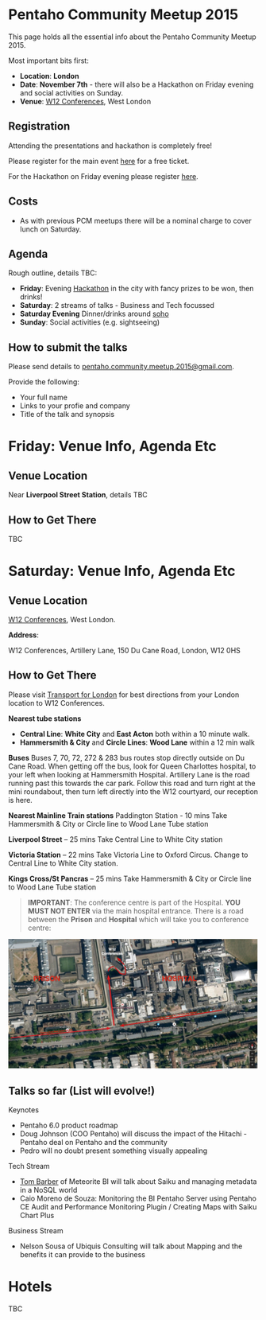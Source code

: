 # Pentaho Community Meetup 2015

This page holds all the essential info about the Pentaho Community Meetup 2015.

Most important bits first:

- **Location**: **London**
- **Date**: **November 7th** - there will also be a Hackathon on Friday evening and social activities on Sunday.
- **Venue**: [W12 Conferences](http://www.w12conferences.co.uk/index), West London

## Registration 

Attending the presentations and hackathon is completely free!

Please register for the main event [here](https://www.eventbrite.com/e/pentaho-community-meeting-tickets-16994065708) for a free ticket.

For the Hackathon on Friday evening please register [here](http://www.meetup.com/Pentaho-London-User-Group/events/222548597/). 

## Costs

- As with previous PCM meetups there will be a nominal charge to cover lunch on Saturday.

## Agenda

Rough outline, details TBC:

- **Friday**: Evening [Hackathon](http://www.meetup.com/Pentaho-London-User-Group/events/222548597/) in the city with fancy prizes to be won, then drinks!
- **Saturday**: 2 streams of talks - Business and Tech focussed
- **Saturday Evening** Dinner/drinks around [soho](http://en.wikipedia.org/wiki/Soho)
- **Sunday**: Social activities (e.g. sightseeing)

## How to submit the talks

Please send details to pentaho.community.meetup.2015@gmail.com. 

Provide the following:

- Your full name
- Links to your profie and company
- Title of the talk and synopsis

# Friday: Venue Info, Agenda Etc

## Venue Location

Near **Liverpool Street Station**, details TBC

## How to Get There

TBC

# Saturday: Venue Info, Agenda Etc


## Venue Location

[W12 Conferences](http://www.w12conferences.co.uk/index), West London.

**Address**:

W12 Conferences,
Artillery Lane,
150 Du Cane Road,
London,
W12 0HS

## How to Get There

Please visit [Transport for London](www.tfl.gov.uk) for best directions from your London location to W12 Conferences.

**Nearest tube stations** 

- **Central Line**: **White City** and **East Acton** both within a 10 minute walk.
- **Hammersmith & City** and **Circle Lines**: **Wood Lane** within a 12 min walk
 
**Buses**
Buses 7, 70, 72, 272 & 283 bus routes stop directly outside on Du Cane Road.  When getting off the bus, look for Queen Charlottes hospital, to your left when looking at Hammersmith Hospital.  Artillery Lane is the road running past this towards the car park.  Follow this road and turn right at the mini roundabout, then turn left directly into the W12 courtyard, our reception is here.

**Nearest Mainline Train stations**
Paddington Station - 10 mins
Take Hammersmith & City or Circle line to Wood Lane Tube station
 
**Liverpool Street** – 25 mins
Take Central Line to White City station
 
**Victoria Station** – 22 mins
Take Victoria Line to Oxford Circus. Change to Central Line to White City station.
 
**Kings Cross/St Pancras** – 25 mins
Take Hammersmith & City or Circle line to Wood Lane Tube station

> **IMPORTANT**: The conference centre is part of the Hospital. **YOU MUST NOT ENTER** via the main hospital entrance. There is a road between the **Prison** and **Hospital** which will take you to conference centre:

![](./img/w12-conf-directions.jpg) 


## Talks so far (List will evolve!)

Keynotes
- Pentaho 6.0 product roadmap
- Doug Johnson (COO Pentaho) will discuss the impact of the Hitachi - Pentaho deal on Pentaho and the community
- Pedro will no doubt present something visually appealing

Tech Stream
- [Tom Barber](https://twitter.com/magicaltrout) of Meteorite BI will talk about Saiku and managing metadata in a NoSQL world
- Caio Moreno de Souza: Monitoring the BI Pentaho Server using Pentaho CE Audit and Performance Monitoring Plugin / Creating Maps with Saiku Chart Plus

Business Stream
- Nelson Sousa of Ubiquis Consulting will talk about Mapping and the benefits it can provide to the business

# Hotels

TBC
